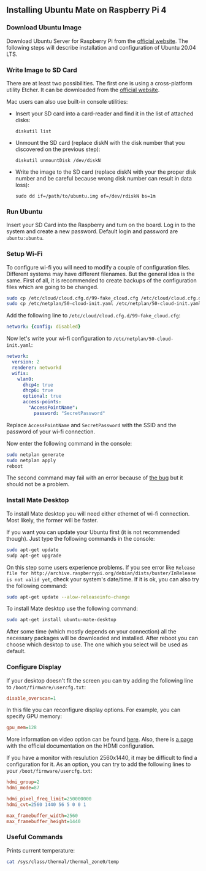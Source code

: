 ## Installing Ubuntu Mate on Raspberry Pi 4

### Download Ubuntu Image

Download Ubuntu Server for Raspberry Pi from the [official website](https://ubuntu.com/download/raspberry-pi). The following steps will describe installation and configuration of Ubuntu 20.04 LTS.

### Write Image to SD Card

There are at least two possibilities. The first one is using a cross-platform utility Etcher. It can be downloaded from the [official website](https://www.balena.io/etcher/).

Mac users can also use built-in console utilities:
* Insert your SD card into a card-reader and find it in the list of attached disks:

   `diskutil list`
* Unmount the SD card (replace diskN with the disk number that you discovered on the previous step):

   `diskutil unmountDisk /dev/diskN`
* Write the image to the SD card (replace diskN with your the proper disk number and be careful because wrong disk number can result in data loss):

   `sudo dd if=/path/to/ubuntu.img of=/dev/rdiskN bs=1m`

### Run Ubuntu

Insert your SD Card into the Raspberry and turn on the board. Log in to the system and create a new password. Default login and password are `ubuntu:ubuntu`. 

### Setup Wi-Fi

To configure wi-fi you will need to modify a couple of configuration files. Different systems may have different filenames. But the general idea is the same. First of all, it is recommended to create backups of the configuration files which are going to be changed.

```bash
sudo cp /etc/cloud/cloud.cfg.d/99-fake_cloud.cfg /etc/cloud/cloud.cfg.d/99-fake_cloud.cfg.old
sudo cp /etc/netplan/50-cloud-init.yaml /etc/netplan/50-cloud-init.yaml.old
```

Add the following line to `/etc/cloud/cloud.cfg.d/99-fake_cloud.cfg`:

```yaml
network: {config: disabled}
```
   
Now let's write your wi-fi configuration to `/etc/netplan/50-cloud-init.yaml`:

```yaml
network:
  version: 2
  renderer: networkd
  wifis:
    wlan0:
      dhcp4: true
      dhcp6: true
      optional: true
      access-points: 
        "AccessPointName":
          password: "SecretPassword"
```

Replace `AccessPointName` and `SecretPassword` with the SSID and the password of your wi-fi connection.

Now enter the following command in the console:

```bash
sudo netplan generate
sudo netplan apply
reboot
```

The second command may fail with an error because of [the bug](https://bugs.launchpad.net/ubuntu/+source/netplan.io/+bug/1874377) but it should not be a problem.

### Install Mate Desktop

To install Mate desktop you will need either ethernet of wi-fi connection. Most likely, the former will be faster.

If you want you can update your Ubuntu first (it is not recommended though). Just type the following commands in the console:

```bash
sudo apt-get update
sudp apt-get upgrade
```

On this step some users experience problems. If you see error like `Release file for http://archive.raspberrypi.org/debian/dists/buster/InRelease is not valid yet`, check your system's date/time. If it is ok, you can also try the following command:

```bash
sudo apt-get update --alow-releaseinfo-change
```

To install Mate desktop use the following command:

```bash
sudo apt-get install ubuntu-mate-desktop
```

After some time (which mostly depends on your connection) all the necessary packages will be downloaded and installed. After reboot you can choose which desktop to use. The one which you select will be used as default.

### Configure Display

If your desktop doesn't fit the screen you can try adding the following line to `/boot/firmware/usercfg.txt`:

```ini
disable_overscan=1
```

In this file you can reconfigure display options. For example, you can specify GPU memory:

```ini
gpu_mem=128
```

More information on video option can be found [here](https://www.raspberrypi.org/documentation/configuration/config-txt/video.md). Also, there is [a page](https://www.raspberrypi.org/documentation/configuration/hdmi-config.md) with the official documentation on the HDMI configuration.


If you have a monitor with resulution 2560x1440, it may be difficult to find a configuration for it. As an option, you can try to add the following lines to your `/boot/firmware/usercfg.txt`:

```ini
hdmi_group=2
hdmi_mode=87

hdmi_pixel_freq_limit=250000000
hdmi_cvt=2560 1440 56 5 0 0 1

max_framebuffer_width=2560
max_framebuffer_height=1440
```

### Useful Commands

Prints current temperature:

```bash
cat /sys/class/thermal/thermal_zone0/temp
```
